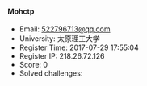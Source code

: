 #### Mohctp  

* Email: 522796713@qq.com  
* University: 太原理工大学  
* Register Time: 2017-07-29 17:55:04  
* Register IP: 218.26.72.126  
* Score: 0  
* Solved challenges: 
